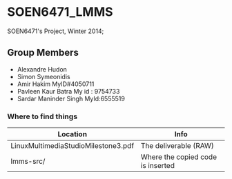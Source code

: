 SOEN6471_LMMS
=============

SOEN6471's Project, Winter 2014;

Group Members
---------------
- Alexandre Hudon
- Simon Symeonidis
- Amir Hakim MyID#4050711
- Pavleen Kaur Batra My id : 9754733
- Sardar Maninder Singh MyId:6555519
### Where to find things

Location                             | Info
------------------------------------ | ----------------------------------------
LinuxMultimediaStudioMilestone3.pdf  | The deliverable (RAW)
lmms-src/                            | Where the copied code is inserted

